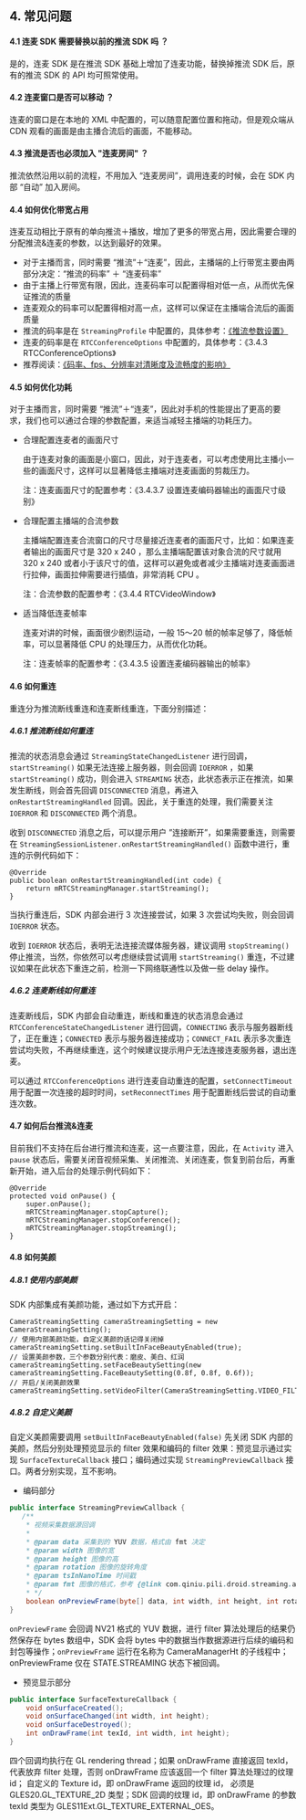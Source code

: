 
## 4. 常见问题

#### 4.1 连麦 SDK 需要替换以前的推流 SDK 吗 ？

是的，连麦 SDK 是在推流 SDK 基础上增加了连麦功能，替换掉推流 SDK 后，原有的推流 SDK 的 API 均可照常使用。

#### 4.2 连麦窗口是否可以移动 ？ 

连麦的窗口是在本地的 XML 中配置的，可以随意配置位置和拖动，但是观众端从 CDN 观看的画面是由主播合流后的画面，不能移动。

#### 4.3 推流是否也必须加入 "连麦房间" ？ 

推流依然沿用以前的流程，不用加入 “连麦房间”，调用连麦的时候，会在 SDK 内部 “自动” 加入房间。

#### 4.4 如何优化带宽占用

连麦互动相比于原有的单向推流＋播放，增加了更多的带宽占用，因此需要合理的分配推流&连麦的参数，以达到最好的效果。

- 对于主播而言，同时需要 “推流”＋“连麦”，因此，主播端的上行带宽主要由两部分决定：“推流的码率” ＋ “连麦码率”
- 由于主播上行带宽有限，因此，连麦码率可以配置得相对低一点，从而优先保证推流的质量
- 连麦观众的码率可以配置得相对高一点，这样可以保证在主播端合流后的画面质量
- 推流的码率是在 `StreamingProfile` 中配置的，具体参考：[《推流参数设置》](https://github.com/pili-engineering/PLDroidMediaStreaming/wiki/5-功能使用#5.3)
- 连麦的码率是在 `RTCConferenceOptions` 中配置的，具体参考：《3.4.3 RTCConferenceOptions》
- 推荐阅读：[《码率、fps、分辨率对清晰度及流畅度的影响》](https://github.com/pili-engineering/PLDroidMediaStreaming/wiki/6-知识补充与建议#6.1) 

####  4.5 如何优化功耗

对于主播而言，同时需要 “推流”＋“连麦”，因此对手机的性能提出了更高的要求，我们也可以通过合理的参数配置，来适当减轻主播端的功耗压力。

- 合理配置连麦者的画面尺寸

  由于连麦对象的画面是小窗口，因此，对于连麦者，可以考虑使用比主播小一些的画面尺寸，这样可以显著降低主播端对连麦画面的剪裁压力。

  注：连麦画面尺寸的配置参考：《3.4.3.7 设置连麦编码器输出的画面尺寸级别》

- 合理配置主播端的合流参数

  主播端配置连麦合流窗口的尺寸尽量接近连麦者的画面尺寸，比如：如果连麦者输出的画面尺寸是 320 x 240 ，那么主播端配置该对象合流的尺寸就用 320 x 240 或者小于该尺寸的值，这样可以避免或者减少主播端对连麦画面进行拉伸，画面拉伸需要进行插值，非常消耗 CPU 。

  注：合流参数的配置参考：《3.4.4 RTCVideoWindow》

- 适当降低连麦帧率

  连麦对讲的时候，画面很少剧烈运动，一般 15～20 帧的帧率足够了，降低帧率，可以显著降低 CPU 的处理压力，从而优化功耗。

  注：连麦帧率的配置参考：《3.4.3.5 设置连麦编码器输出的帧率》

####  4.6 如何重连

重连分为推流断线重连和连麦断线重连，下面分别描述：

##### 4.6.1 推流断线如何重连

推流的状态消息会通过 `StreamingStateChangedListener` 进行回调，`startStreaming()` 如果无法连接上服务器，则会回调 `IOERROR` ，如果 `startStreaming()` 成功，则会进入 `STREAMING` 状态，此状态表示正在推流，如果发生断线，则会首先回调 `DISCONNECTED` 消息，再进入 `onRestartStreamingHandled` 回调。因此，关于重连的处理，我们需要关注 `IOERROR` 和 `DISCONNECTED` 两个消息。

收到 `DISCONNECTED` 消息之后，可以提示用户 ”连接断开”，如果需要重连，则需要在 `StreamingSessionListener.onRestartStreamingHandled()` 函数中进行，重连的示例代码如下：

```
@Override
public boolean onRestartStreamingHandled(int code) {
    return mRTCStreamingManager.startStreaming();
}
```

当执行重连后，SDK 内部会进行 3 次连接尝试，如果 3 次尝试均失败，则会回调 `IOERROR` 状态。

收到 `IOERROR` 状态后，表明无法连接流媒体服务器，建议调用 `stopStreaming()` 停止推流，当然，你依然可以考虑继续尝试调用 `startStreaming()` 重连，不过建议如果在此状态下重连之前，检测一下网络联通性以及做一些 delay 操作。

##### 4.6.2 连麦断线如何重连

连麦断线后，SDK 内部会自动重连，断线和重连的状态消息会通过 `RTCConferenceStateChangedListener` 进行回调，`CONNECTING` 表示与服务器断线了，正在重连；`CONNECTED` 表示与服务器连接成功；`CONNECT_FAIL` 表示多次重连尝试均失败，不再继续重连，这个时候建议提示用户无法连接连麦服务器，退出连麦。

可以通过 `RTCConferenceOptions` 进行连麦自动重连的配置，`setConnectTimeout` 用于配置一次连接的超时时间，`setReconnectTimes` 用于配置断线后尝试的自动重连次数。

####  4.7 如何后台推流&连麦

目前我们不支持在后台进行推流和连麦，这一点要注意，因此，在 `Activity` 进入 `pause` 状态后，需要关闭音视频采集、关闭推流、关闭连麦，恢复到前台后，再重新开始，进入后台的处理示例代码如下：

```
@Override
protected void onPause() {
	super.onPause();
    mRTCStreamingManager.stopCapture();
	mRTCStreamingManager.stopConference();
	mRTCStreamingManager.stopStreaming();
}
```
####  4.8 如何美颜

##### 4.8.1 使用内部美颜

SDK 内部集成有美颜功能，通过如下方式开启：

```
CameraStreamingSetting cameraStreamingSetting = new CameraStreamingSetting();
// 使用内部美颜功能，自定义美颜的话记得关闭掉
cameraStreamingSetting.setBuiltInFaceBeautyEnabled(true);
// 设置美颜参数，三个参数分别代表：磨皮、美白、红润
cameraStreamingSetting.setFaceBeautySetting(new  cameraStreamingSetting.FaceBeautySetting(0.8f, 0.8f, 0.6f));
// 开启/关闭美颜效果
cameraStreamingSetting.setVideoFilter(CameraStreamingSetting.VIDEO_FILTER_TYPE.VIDEO_FILTER_BEAUTY); 
```

##### 4.8.2 自定义美颜

自定义美颜需要调用 `setBuiltInFaceBeautyEnabled(false)` 先关闭 SDK 内部的美颜，然后分别处理预览显示的 filter 效果和编码的 filter 效果：预览显示通过实现 `SurfaceTextureCallback` 接口；编码通过实现 `StreamingPreviewCallback` 接口。两者分别实现，互不影响。

* 编码部分

``` java
public interface StreamingPreviewCallback {
   /**
    * 视频采集数据源回调
    *
    * @param data 采集到的 YUV 数据，格式由 fmt 决定
    * @param width 图像的宽
    * @param height 图像的高
    * @param rotation 图像的旋转角度
    * @param tsInNanoTime 时间戳   
    * @param fmt 图像的格式，参考 {@link com.qiniu.pili.droid.streaming.av.common.PLFourCC}
    * */
    boolean onPreviewFrame(byte[] data, int width, int height, int rotation, int fmt, long tsInNanoTime);
}
```

`onPreviewFrame` 会回调 NV21 格式的 YUV 数据，进行 filter 算法处理后的结果仍然保存在 bytes 数组中，SDK 会将 bytes 中的数据当作数据源进行后续的编码和封包等操作；`onPreviewFrame` 运行在名称为 CameraManagerHt 的子线程中；onPreviewFrame 仅在 STATE.STREAMING 状态下被回调。
* 预览显示部分

``` java
public interface SurfaceTextureCallback {
    void onSurfaceCreated();
    void onSurfaceChanged(int width, int height);
    void onSurfaceDestroyed();
    int onDrawFrame(int texId, int width, int height);
}
```

四个回调均执行在 GL rendering thread；如果 onDrawFrame 直接返回 texId，代表放弃 filter 处理，否则 onDrawFrame 应该返回一个 filter 算法处理过的纹理 id； 自定义的 Texture id，即 onDrawFrame 返回的纹理 id， 必须是 GLES20.GL_TEXTURE_2D 类型；SDK 回调的纹理 id，即 onDrawFrame 的参数 texId 类型为 GLES11Ext.GL_TEXTURE_EXTERNAL_OES。